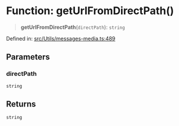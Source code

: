 # Function: getUrlFromDirectPath()

> **getUrlFromDirectPath**(`directPath`): `string`

Defined in: [src/Utils/messages-media.ts:489](https://github.com/Fokusdotid/bail/blob/043003e0dc220c8f52aef36f90c7026f3a192427/src/Utils/messages-media.ts#L489)

## Parameters

### directPath

`string`

## Returns

`string`
